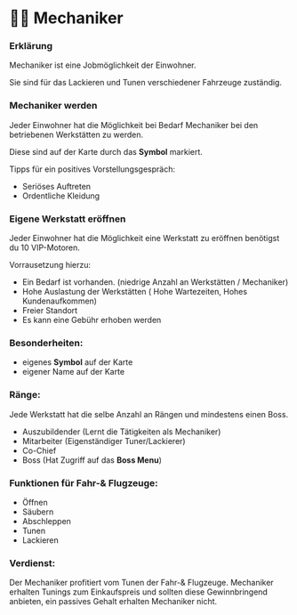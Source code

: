 # 👨🔧 Mechaniker

### Erklärung <a href="#0-toc-title" id="0-toc-title"></a>

Mechaniker ist eine Jobmöglichkeit der Einwohner.

Sie sind für das Lackieren und Tunen verschiedener Fahrzeuge zuständig.

### Mechaniker werden <a href="#1-toc-title" id="1-toc-title"></a>

Jeder Einwohner hat die Möglichkeit bei Bedarf Mechaniker bei den betriebenen Werkstätten zu werden.

Diese sind auf der Karte durch das **Symbol** markiert.

Tipps für ein positives Vorstellungsgespräch:

* Seriöses Auftreten
* Ordentliche Kleidung

### Eigene Werkstatt eröffnen <a href="#2-toc-title" id="2-toc-title"></a>

Jeder Einwohner hat die Möglichkeit eine Werkstatt zu eröffnen benötigst du 10 VIP-Motoren.

Vorrausetzung hierzu:

* Ein Bedarf ist vorhanden. (niedrige Anzahl an Werkstätten / Mechaniker)
* Hohe Auslastung der Werkstätten ( Hohe Wartezeiten, Hohes Kundenaufkommen)
* Freier Standort
* Es kann eine Gebühr erhoben werden

### Besonderheiten: <a href="#3-toc-title" id="3-toc-title"></a>

* eigenes **Symbol** auf der Karte
* eigener Name auf der Karte

### Ränge: <a href="#4-toc-title" id="4-toc-title"></a>

Jede Werkstatt hat die selbe Anzahl an Rängen und mindestens einen Boss.

* Auszubildender (Lernt die Tätigkeiten als Mechaniker)
* Mitarbeiter (Eigenständiger Tuner/Lackierer)
* Co-Chief
* Boss (Hat Zugriff auf das **Boss Menu**)

### Funktionen für Fahr-& Flugzeuge: <a href="#5-toc-title" id="5-toc-title"></a>

* Öffnen
* Säubern
* Abschleppen
* Tunen
* Lackieren

### Verdienst: <a href="#6-toc-title" id="6-toc-title"></a>

Der Mechaniker profitiert vom Tunen der Fahr-& Flugzeuge. Mechaniker erhalten Tunings zum Einkaufspreis und sollten diese Gewinnbringend anbieten, ein passives Gehalt erhalten Mechaniker nicht.
